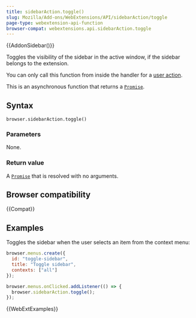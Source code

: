 ```yaml
---
title: sidebarAction.toggle()
slug: Mozilla/Add-ons/WebExtensions/API/sidebarAction/toggle
page-type: webextension-api-function
browser-compat: webextensions.api.sidebarAction.toggle
---
```


{{AddonSidebar()}}

Toggles the visibility of the sidebar in the active window, if the sidebar belongs to the extension.

You can only call this function from inside the handler for a [user action](/en-US/docs/Mozilla/Add-ons/WebExtensions/User_actions).

This is an asynchronous function that returns a [`Promise`](/en-US/docs/Web/JavaScript/Reference/Global_Objects/Promise).

## Syntax

```js-nolint
browser.sidebarAction.toggle()
```

### Parameters

None.

### Return value

A [`Promise`](/en-US/docs/Web/JavaScript/Reference/Global_Objects/Promise) that is resolved with no arguments.

## Browser compatibility

{{Compat}}

## Examples

Toggles the sidebar when the user selects an item from the context menu:

```js
browser.menus.create({
  id: "toggle-sidebar",
  title: "Toggle sidebar",
  contexts: ["all"]
});

browser.menus.onClicked.addListener(() => {
  browser.sidebarAction.toggle();
});
```

{{WebExtExamples}}
